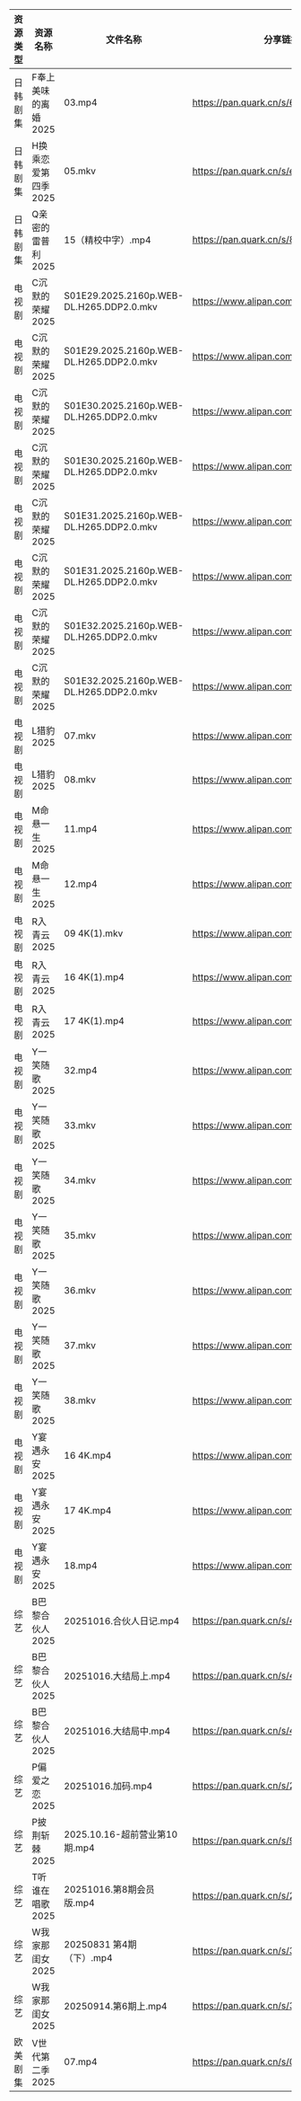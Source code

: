 | 资源类型 | 资源名称         | 文件名称                                     | 分享链接                                 | 更新时间                |
| ---- | ------------ | ---------------------------------------- | ------------------------------------ | ------------------- |
| 日韩剧集 | F奉上美味的离婚2025 | 03.mp4                                   | https://pan.quark.cn/s/62294c593d49  | 2025-10-16 12:20:26 |
| 日韩剧集 | H换乘恋爱第四季2025 | 05.mkv                                   | https://pan.quark.cn/s/e29ed90e4532  | 2025-10-16 12:21:10 |
| 日韩剧集 | Q亲密的雷普利2025  | 15（精校中字）.mp4                             | https://pan.quark.cn/s/8cb9fd7634af  | 2025-10-16 12:24:00 |
| 电视剧  | C沉默的荣耀2025   | S01E29.2025.2160p.WEB-DL.H265.DDP2.0.mkv | https://www.alipan.com/s/wRXy8ESms1e | 2025-10-16 18:00:56 |
| 电视剧  | C沉默的荣耀2025   | S01E29.2025.2160p.WEB-DL.H265.DDP2.0.mkv | https://www.alipan.com/s/wRXy8ESms1e | 2025-10-16 18:00:57 |
| 电视剧  | C沉默的荣耀2025   | S01E30.2025.2160p.WEB-DL.H265.DDP2.0.mkv | https://www.alipan.com/s/wRXy8ESms1e | 2025-10-16 18:00:55 |
| 电视剧  | C沉默的荣耀2025   | S01E30.2025.2160p.WEB-DL.H265.DDP2.0.mkv | https://www.alipan.com/s/wRXy8ESms1e | 2025-10-16 18:00:56 |
| 电视剧  | C沉默的荣耀2025   | S01E31.2025.2160p.WEB-DL.H265.DDP2.0.mkv | https://www.alipan.com/s/wRXy8ESms1e | 2025-10-16 18:00:54 |
| 电视剧  | C沉默的荣耀2025   | S01E31.2025.2160p.WEB-DL.H265.DDP2.0.mkv | https://www.alipan.com/s/wRXy8ESms1e | 2025-10-16 18:00:54 |
| 电视剧  | C沉默的荣耀2025   | S01E32.2025.2160p.WEB-DL.H265.DDP2.0.mkv | https://www.alipan.com/s/wRXy8ESms1e | 2025-10-16 18:00:53 |
| 电视剧  | C沉默的荣耀2025   | S01E32.2025.2160p.WEB-DL.H265.DDP2.0.mkv | https://www.alipan.com/s/wRXy8ESms1e | 2025-10-16 18:00:53 |
| 电视剧  | L猎豹2025      | 07.mkv                                   | https://www.alipan.com/s/XWdZ5WKRyHt | 2025-10-16 20:04:16 |
| 电视剧  | L猎豹2025      | 08.mkv                                   | https://www.alipan.com/s/XWdZ5WKRyHt | 2025-10-16 20:04:15 |
| 电视剧  | M命悬一生2025    | 11.mp4                                   | https://www.alipan.com/s/KBiWrF4oxcw | 2025-10-16 19:00:55 |
| 电视剧  | M命悬一生2025    | 12.mp4                                   | https://www.alipan.com/s/KBiWrF4oxcw | 2025-10-16 19:00:55 |
| 电视剧  | R入青云2025     | 09 4K(1).mkv                             | https://www.alipan.com/s/7kV94cu2ZMy | 2025-10-16 18:04:21 |
| 电视剧  | R入青云2025     | 16 4K(1).mp4                             | https://www.alipan.com/s/7kV94cu2ZMy | 2025-10-16 18:04:20 |
| 电视剧  | R入青云2025     | 17 4K(1).mp4                             | https://www.alipan.com/s/7kV94cu2ZMy | 2025-10-16 18:04:19 |
| 电视剧  | Y一笑随歌2025    | 32.mp4                                   | https://www.alipan.com/s/HBWi8euiF1T | 2025-10-16 18:04:54 |
| 电视剧  | Y一笑随歌2025    | 33.mkv                                   | https://www.alipan.com/s/HBWi8euiF1T | 2025-10-16 19:04:55 |
| 电视剧  | Y一笑随歌2025    | 34.mkv                                   | https://www.alipan.com/s/HBWi8euiF1T | 2025-10-16 19:04:55 |
| 电视剧  | Y一笑随歌2025    | 35.mkv                                   | https://www.alipan.com/s/HBWi8euiF1T | 2025-10-16 19:04:54 |
| 电视剧  | Y一笑随歌2025    | 36.mkv                                   | https://www.alipan.com/s/HBWi8euiF1T | 2025-10-16 19:04:54 |
| 电视剧  | Y一笑随歌2025    | 37.mkv                                   | https://www.alipan.com/s/HBWi8euiF1T | 2025-10-16 19:04:53 |
| 电视剧  | Y一笑随歌2025    | 38.mkv                                   | https://www.alipan.com/s/HBWi8euiF1T | 2025-10-16 19:04:52 |
| 电视剧  | Y宴遇永安2025    | 16 4K.mp4                                | https://www.alipan.com/s/VE78Z2R4ZAM | 2025-10-16 12:04:55 |
| 电视剧  | Y宴遇永安2025    | 17 4K.mp4                                | https://www.alipan.com/s/VE78Z2R4ZAM | 2025-10-16 12:04:54 |
| 电视剧  | Y宴遇永安2025    | 18.mp4                                   | https://www.alipan.com/s/VE78Z2R4ZAM | 2025-10-16 19:04:59 |
| 综艺   | B巴黎合伙人2025   | 20251016.合伙人日记.mp4                       | https://pan.quark.cn/s/4264ec5c7676  | 2025-10-16 19:28:46 |
| 综艺   | B巴黎合伙人2025   | 20251016.大结局上.mp4                        | https://pan.quark.cn/s/4264ec5c7676  | 2025-10-16 19:28:51 |
| 综艺   | B巴黎合伙人2025   | 20251016.大结局中.mp4                        | https://pan.quark.cn/s/4264ec5c7676  | 2025-10-16 19:28:54 |
| 综艺   | P偏爱之恋2025    | 20251016.加码.mp4                          | https://pan.quark.cn/s/2023e0def11e  | 2025-10-16 16:31:34 |
| 综艺   | P披荆斩棘2025    | 2025.10.16-超前营业第10期.mp4                  | https://pan.quark.cn/s/9ae1eb01008d  | 2025-10-16 16:31:49 |
| 综艺   | T听谁在唱歌2025   | 20251016.第8期会员版.mp4                      | https://pan.quark.cn/s/2bde1dede512  | 2025-10-16 16:32:38 |
| 综艺   | W我家那闺女2025   | 20250831 第4期（下）.mp4                      | https://pan.quark.cn/s/382e9ca0c203  | 2025-10-16 10:32:51 |
| 综艺   | W我家那闺女2025   | 20250914.第6期上.mp4                        | https://pan.quark.cn/s/382e9ca0c203  | 2025-10-16 10:32:54 |
| 欧美剧集 | V世代第二季2025   | 07.mp4                                   | https://pan.quark.cn/s/0829aac69ed8  | 2025-10-16 19:25:21 |
